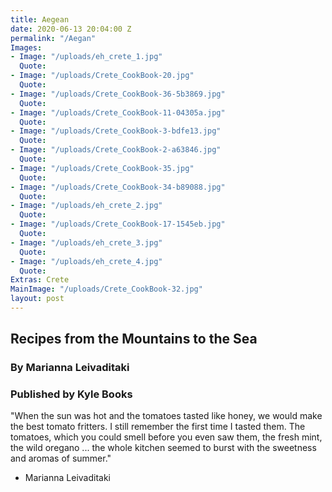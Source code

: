 ```yaml
---
title: Aegean
date: 2020-06-13 20:04:00 Z
permalink: "/Aegan"
Images:
- Image: "/uploads/eh_crete_1.jpg"
  Quote: 
- Image: "/uploads/Crete_CookBook-20.jpg"
  Quote: 
- Image: "/uploads/Crete_CookBook-36-5b3869.jpg"
  Quote: 
- Image: "/uploads/Crete_CookBook-11-04305a.jpg"
  Quote: 
- Image: "/uploads/Crete_CookBook-3-bdfe13.jpg"
  Quote: 
- Image: "/uploads/Crete_CookBook-2-a63846.jpg"
  Quote: 
- Image: "/uploads/Crete_CookBook-35.jpg"
  Quote: 
- Image: "/uploads/Crete_CookBook-34-b89088.jpg"
  Quote: 
- Image: "/uploads/eh_crete_2.jpg"
  Quote: 
- Image: "/uploads/Crete_CookBook-17-1545eb.jpg"
  Quote: 
- Image: "/uploads/eh_crete_3.jpg"
  Quote: 
- Image: "/uploads/eh_crete_4.jpg"
  Quote: 
Extras: Crete
MainImage: "/uploads/Crete_CookBook-32.jpg"
layout: post
---
```


## Recipes from the Mountains to the Sea
### By Marianna Leivaditaki 
### Published by Kyle Books

"When the sun was hot and the tomatoes tasted like honey, we would make the best tomato fritters. I still remember the first time I tasted them. The tomatoes, which you could smell before you even saw them, the fresh mint, the wild oregano
... the whole kitchen seemed to burst with the sweetness and aromas of summer."

- Marianna Leivaditaki